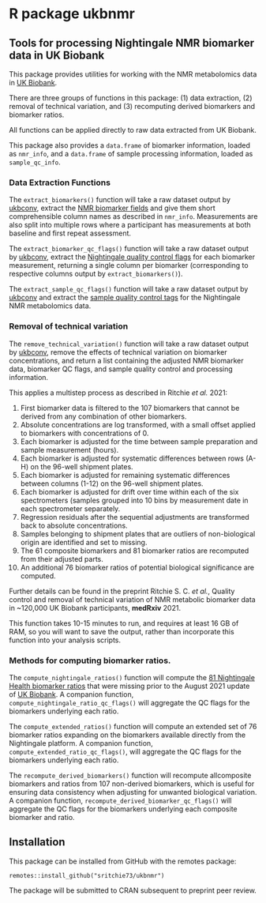 # R package ukbnmr

## Tools for processing Nightingale NMR biomarker data in UK Biobank

This package provides utilities for working with the NMR metabolomics data in [UK Biobank](https://biobank.ndph.ox.ac.uk/showcase/label.cgi?id=220).

There are three groups of functions in this package: (1) data extraction, (2) removal of technical variation, and (3) recomputing derived biomarkers and biomarker ratios.

All functions can be applied directly to raw data extracted from UK Biobank.

This package also provides a `data.frame` of biomarker information, loaded as `nmr_info`, and a `data.frame` of sample processing information, loaded as `sample_qc_info`.

### Data Extraction Functions

The `extract_biomarkers()` function will take a raw dataset output by [ukbconv](https://biobank.ctsu.ox.ac.uk/crystal/exinfo.cgi?src=accessing_data_guide), extract the [NMR biomarker fields](https://biobank.ndph.ox.ac.uk/showcase/label.cgi?id=220) and give them short comprehensible column names as described in `nmr_info`. Measurements are also split into multiple rows where a participant has measurements at both baseline and first repeat assessment.

The `extract_biomarker_qc_flags()` function will take a raw dataset output by [ukbconv](https://biobank.ctsu.ox.ac.uk/crystal/exinfo.cgi?src=accessing_data_guide), extract the [Nightingale quality control flags](https://biobank.ndph.ox.ac.uk/showcase/label.cgi?id=221) for each biomarker measurement, returning a single column per biomarker (corresponding to respective columns output by `extract_biomarkers()`).

The `extract_sample_qc_flags()` function will take a raw dataset output by [ukbconv](https://biobank.ctsu.ox.ac.uk/crystal/exinfo.cgi?src=accessing_data_guide) and extract the [sample quality control tags](https://biobank.ndph.ox.ac.uk/showcase/label.cgi?id=222) for the Nightingale NMR metabolomics data.

### Removal of technical variation

The `remove_technical_variation()` function will take a raw dataset output by [ukbconv](https://biobank.ctsu.ox.ac.uk/crystal/exinfo.cgi?src=accessing_data_guide), remove the effects of technical variation on biomarker concentrations, and return a list containing the adjusted NMR biomarker data, biomarker QC flags, and sample quality control and processing information.

This applies a multistep process as described in Ritchie *et al.* 2021:

  1. First biomarker data is filtered to the 107 biomarkers that cannot be derived from any combination of other biomarkers.
  2. Absolute concentrations are log transformed, with a small offset applied to biomarkers with concentrations of 0.
  3. Each biomarker is adjusted for the time between sample preparation and sample measurement (hours).
  4. Each biomarker is adjusted for systematic differences between rows (A-H) on the 96-well shipment plates.
  5. Each biomarker is adjusted for remaining systematic differences between columns (1-12) on the 96-well shipment plates.
  6. Each biomarker is adjusted for drift over time within each of the six spectrometers (samples grouped into 10 bins by measurement date in each spectrometer separately.
  7. Regression residuals after the sequential adjustments are transformed back to absolute concentrations.
  8. Samples belonging to shipment plates that are outliers of non-biological origin are identified and set to missing.
  9. The 61 composite biomarkers and 81 biomarker ratios are recomputed from their adjusted parts.
  10. An additional 76 biomarker ratios of potential biological significance are computed.

Further details can be found in the preprint Ritchie S. C. *et al.*, Quality control and removal of technical variation of NMR metabolic biomarker data in ~120,000 UK Biobank participants, **medRxiv** 2021.

This function takes 10-15 minutes to run, and requires at least 16 GB of RAM, so you will want to save the output, rather than incorporate this function into your analysis scripts.

### Methods for computing biomarker ratios.

The `compute_nightingale_ratios()` function will compute the [81 Nightingale Health biomarker ratios](https://nightingalehealth.com/biomarkers) that were missing prior to the August 2021 update of [UK Biobank](https://biobank.ndph.ox.ac.uk/showcase/label.cgi?id=220). A companion function, `compute_nightingale_ratio_qc_flags()` will aggregate the QC flags for the biomarkers underlying each ratio. 

The `compute_extended_ratios()` function will compute an extended set of 76 biomarker ratios expanding on the biomarkers available directly from the Nightingale platform. A companion function, `compute_extended_ratio_qc_flags()`, will aggregate the QC flags for the biomarkers underlying each ratio.

The `recompute_derived_biomarkers()` function will recompute allcomposite biomarkers and ratios from 107 non-derived biomarkers, which is useful for ensuring data consistency when adjusting for unwanted biological variation. A companion function, `recompute_derived_biomarker_qc_flags()` will aggregate the QC flags for the biomarkers underlying each composite biomarker and ratio.

## Installation

This package can be installed from GitHub with the remotes package:

```
remotes::install_github("sritchie73/ukbnmr")
```

The package will be submitted to CRAN subsequent to preprint peer review.

